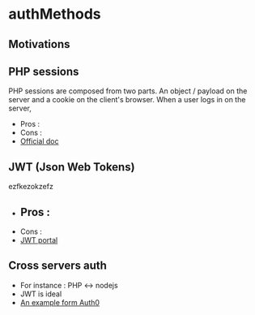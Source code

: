 authMethods
===========

Motivations
-----------

PHP sessions
------------
PHP sessions are composed from two parts. An object / payload on the server and a cookie on the client's browser.
When a user logs in on the server, 

- Pros : 
- Cons : 
- [Official doc](http://php.net/manual/en/features.sessions.php)

JWT (Json Web Tokens)
---------------------
ezfkezokzefz

- Pros : 
    - 
- Cons : 
- [JWT portal](http://jwt.io)

Cross servers auth
------------------
- For instance : PHP <-> nodejs
- JWT is ideal
- [An example form Auth0](https://auth0.com/blog/2014/01/15/auth-with-socket-io)

